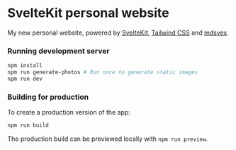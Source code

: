 # SvelteKit personal website

My new personal website, powered by [SvelteKit](https://kit.svelte.dev), [Tailwind CSS](https://tailwindcss.com) and [mdsvex](https://mdsvex.com).

### Running development server

```bash
npm install
npm run generate-photos # Run once to generate static images
npm run dev
```

### Building for production

To create a production version of the app:

```bash
npm run build
```

The production build can be previewed locally with `npm run preview`.
